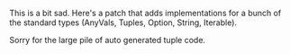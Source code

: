 This is a bit sad. Here's a patch that adds implementations for a bunch of the standard types (AnyVals, Tuples, Option, String, Iterable).

Sorry for the large pile of auto generated tuple code. 


